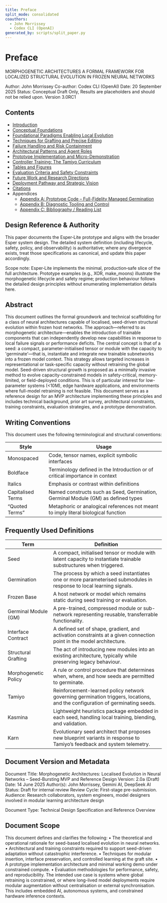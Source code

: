 ```yaml
---
title: Preface
split_mode: consolidated
coauthors:
  - John Morrissey
  - Codex CLI (OpenAI)
generated_by: scripts/split_paper.py
---
```


# Preface

MORPHOGENETIC ARCHITECTURES
A FORMAL FRAMEWORK FOR LOCALIZED STRUCTURAL EVOLUTION IN FROZEN NEURAL NETWORKS

Author: John Morrissey
Co-author: Codex CLI (OpenAI)
Date: 20 September 2025
Status: Conceptual Draft Only, Results are placeholders and should not be relied upon.
Version 3.0RC1

## Contents
- [Introduction](01-introduction.md)
- [Conceptual Foundations](02-conceptual-foundations.md)
- [Foundational Paradigms Enabling Local Evolution](03-foundational-paradigms-enabling-local-evolution.md)
- [Techniques for Grafting and Precise Editing](04-techniques-for-grafting-and-precise-editing.md)
- [Failure Handling and Risk Containment](05-failure-handling-and-risk-containment.md)
- [Architectural Patterns and Agent Roles](06-architectural-patterns-and-agent-roles.md)
- [Prototype Implementation and Micro-Demonstration](07-prototype-implementation-and-micro-demonstration.md)
- [Controller Training: The Tamiyo Curriculum](08-controller-training-the-tamiyo-curriculum.md)
- [Tables and Figures](09-tables-and-figures.md)
- [Evaluation Criteria and Safety Constraints](10-evaluation-criteria-and-safety-constraints.md)
- [Future Work and Research Directions](11-future-work-and-research-directions.md)
- [Deployment Pathway and Strategic Vision](12-deployment-pathway-and-strategic-vision.md)
- [Citations](13-citations.md)
- Appendices
  - [Appendix A: Prototype Code – Full-Fidelity Managed Germination](appendix-a-prototype-code-full-fidelity-managed-germination.md)
  - [Appendix B: Diagnostic Tooling and Control](appendix-b-diagnostic-tooling-and-control.md)
  - [Appendix C: Bibliography / Reading List](appendix-c-bibliography-reading-list.md)

## Design Reference & Authority
This paper documents the Esper‑Lite prototype and aligns with the broader Esper system design. The detailed system definition (including lifecycle, safety, policy, and observability) is authoritative; where any divergence exists, treat those specifications as canonical, and update this paper accordingly.

Scope note: Esper‑Lite implements the minimal, production‑safe slice of the full architecture. Prototype examples (e.g., XOR, make_moons) illustrate the morphogenetic lifecycle and safety regime; production behaviour follows the detailed design principles without enumerating implementation details here.

## Abstract
This document outlines the formal groundwork and technical scaffolding for a class of neural architectures capable of localised, seed-driven structural evolution within frozen host networks. The approach—referred to as morphogenetic architecture—enables the introduction of trainable components that can independently develop new capabilities in response to local failure signals or performance deficits.
The central concept is that of a seed: a compact, parameter-initialised tensor or module with the capacity to 'germinate'—that is, instantiate and integrate new trainable subnetworks into a frozen model context. This strategy allows targeted increases in representational or task-specific capacity without retraining the global model.
Seed-driven structural growth is proposed as a minimally invasive method to evolve capacity-constrained models in safety-critical, memory-limited, or field-deployed conditions. This is of particular interest for low-parameter systems (<10M), edge hardware applications, and environments where full-model retraining is not feasible.
This document serves as a reference design for an MVP architecture implementing these principles and includes technical background, prior art survey, architectural constraints, training constraints, evaluation strategies, and a prototype demonstration.
## Writing Conventions
This document uses the following terminological and structural conventions:

| Style            | Usage                                                                                 |
|------------------|---------------------------------------------------------------------------------------|
| Monospaced       | Code, tensor names, explicit symbolic interfaces                                      |
| Boldface         | Terminology defined in the Introduction or of critical importance in context          |
| Italics          | Emphasis or contrast within definitions                                               |
| Capitalised Terms| Named constructs such as Seed, Germination, Germinal Module (GM) as defined types     |
| “Quoted Terms”   | Metaphoric or analogical references not meant to imply literal biological function    |

## Frequently Used Definitions

| Term                 | Definition                                                                                                                       |
|----------------------|----------------------------------------------------------------------------------------------------------------------------------|
| Seed                 | A compact, initialised tensor or module with latent capacity to instantiate trainable substructures when triggered.              |
| Germination          | The process by which a seed instantiates one or more parameterised submodules in response to local learning signals.             |
| Frozen Base          | A host network or model which remains static during seed training or evaluation.                                                 |
| Germinal Module (GM) | A pre-trained, compressed module or sub-network representing reusable, transferrable functionality.                              |
| Interface Contract   | A defined set of shape, gradient, and activation constraints at a given connection point in the model architecture.              |
| Structural Grafting  | The act of introducing new modules into an existing architecture, typically while preserving legacy behaviour.                   |
| Morphogenetic Policy | A rule or control procedure that determines when, where, and how seeds are permitted to germinate.                               |
| Tamiyo               | Reinforcement-learned policy network governing germination triggers, locations, and the configuration of germinating seeds.      |
| Kasmina              | Lightweight heuristics package embedded in each seed, handling local training, blending, and validation.                         |
| Karn                 | Evolutionary seed architect that proposes new blueprint variants in response to Tamiyo’s feedback and system telemetry.          |

## Document Version and Metadata
Document Title: Morphogenetic Architectures: Localised Evolution in Neural Networks – Seed-Bursting MVP and Reference Design
Version: 2.0a (Draft)
Date: 14 June 2025
Author(s): John Morrissey, Gemini AI, DeepSeek AI
Status: Draft for internal review
Review Cycle: First-stage pre-submission.
Audience: Research collaborators, system engineers, model designers involved in modular learning architecture design

Document Type: Technical Design Specification and Reference Overview

## Document Scope
This document defines and clarifies the following:
• The theoretical and operational rationale for seed-based localised evolution in neural networks.
• Architectural and training constraints required to support seed-driven adaptation without catastrophic interference.
• Techniques for modular insertion, interface preservation, and controlled learning at the graft site.
• A prototype implementation architecture and minimal working demo under constrained compute.
• Evaluation methodologies for performance, safety, and reproducibility.
The intended use case is systems where global retraining is constrained, or where long-lived model deployments require modular augmentation without centralisation or external synchronisation. This includes embedded AI, autonomous systems, and constrained hardware inference contexts.
